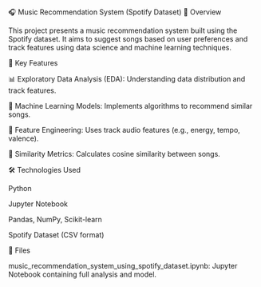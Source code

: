 🎧 Music Recommendation System (Spotify Dataset)
📌 Overview

This project presents a music recommendation system built using the Spotify dataset. It aims to suggest songs based on user preferences and track features using data science and machine learning techniques.

🧠 Key Features

📊 Exploratory Data Analysis (EDA): Understanding data distribution and track features.

🧠 Machine Learning Models: Implements algorithms to recommend similar songs.

🧮 Feature Engineering: Uses track audio features (e.g., energy, tempo, valence).

🔎 Similarity Metrics: Calculates cosine similarity between songs.

🛠 Technologies Used

Python

Jupyter Notebook

Pandas, NumPy, Scikit-learn

Spotify Dataset (CSV format)

📂 Files

music_recommendation_system_using_spotify_dataset.ipynb: Jupyter Notebook containing full analysis and model.
